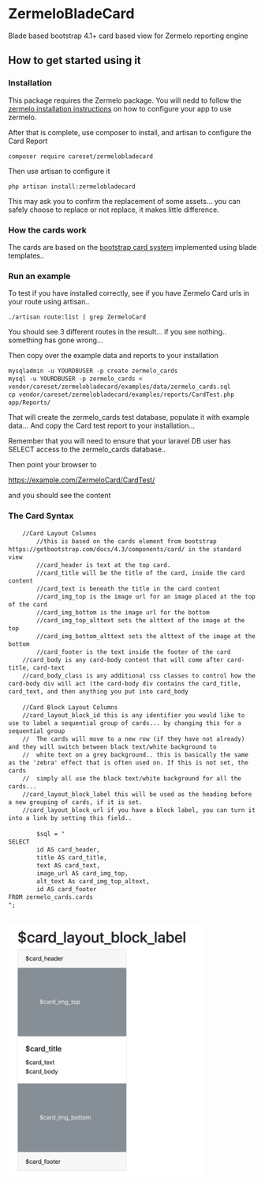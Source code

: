 # ZermeloBladeCard
Blade based bootstrap 4.1+ card based view for Zermelo reporting engine

How to get started using it
-------------------------

### Installation

This package requires the Zermelo package. You will nedd to follow the [zermelo installation instructions](https://github.com/CareSet/Zermelo) 
on how to configure your app to use zermelo.

After that is complete, use composer to install, and artisan to configure the Card Report

```
composer require careset/zermelobladecard
```

Then use artisan to configure it

```
php artisan install:zermelobladecard
```

This may ask you to confirm the replacement of some assets... you can safely choose to replace or not replace, it makes little difference. 



### How the cards work
The cards are based on the [bootstrap card system](https://getbootstrap.com/docs/4.1/getting-started/introduction/) implemented using blade templates..



### Run an example
To test if you have installed correctly, see if you have Zermelo Card urls in your route using artisan..
```
./artisan route:list | grep ZermeloCard
```

You should see 3 different routes in the result... if you see nothing.. something has gone wrong...

Then copy over the example data and reports to your installation
```
mysqladmin -u YOURDBUSER -p create zermelo_cards
mysql -u YOURDBUSER -p zermelo_cards < vendor/careset/zermelobladecard/examples/data/zermelo_cards.sql
cp vendor/careset/zermelobladecard/examples/reports/CardTest.php app/Reports/
```

That will create the zermelo_cards test database, populate it with example data... 
And copy the Card test report to your installation...

Remember that you will need to ensure that your laravel DB user has SELECT access to the zermelo_cards database..

Then point your browser to

https://example.com/ZermeloCard/CardTest/

and you should see the content

### The Card Syntax

```
	//Card Layout Columns
        //this is based on the cards element from bootstrap https://getbootstrap.com/docs/4.3/components/card/ in the standard view
        //card_header is text at the top card.
        //card_title will be the title of the card, inside the card content
        //card_text is beneath the title in the card content
        //card_img_top is the image url for an image placed at the top of the card
        //card_img_bottom is the image url for the bottom
        //card_img_top_alttext sets the alttext of the image at the top
        //card_img_bottom_alttext sets the alttext of the image at the bottom
        //card_footer is the text inside the footer of the card
	//card_body is any card-body content that will come after card-title, card-text
	//card_body_class is any additional css classes to control how the card-body div will act (the card-body div contains the card_title, card_text, and then anything you put into card_body

	//Card Block Layout Columns
	//card_layout_block_id this is any identifier you would like to use to label a sequential group of cards... by changing this for a sequential group 
	//	The cards will move to a new row (if they have not already) and they will switch between black text/white background to 
	//	white text on a grey background.. this is basically the same as the 'zebra' effect that is often used on. If this is not set, the cards 
	//	simply all use the black text/white background for all the cards...
	//card_layout_block_label this will be used as the heading before a new grouping of cards, if it is set.
	//card_layout_block_url if you have a block label, you can turn it into a link by setting this field..

        $sql = "
SELECT
        id AS card_header,
        title AS card_title,
        text AS card_text,
        image_url AS card_img_top,
        alt_text As card_img_top_altext,
        id AS card_footer
FROM zermelo_cards.cards
";


```

<img src='/docs/Zermelo_card_layout_visual.png' width=400>






